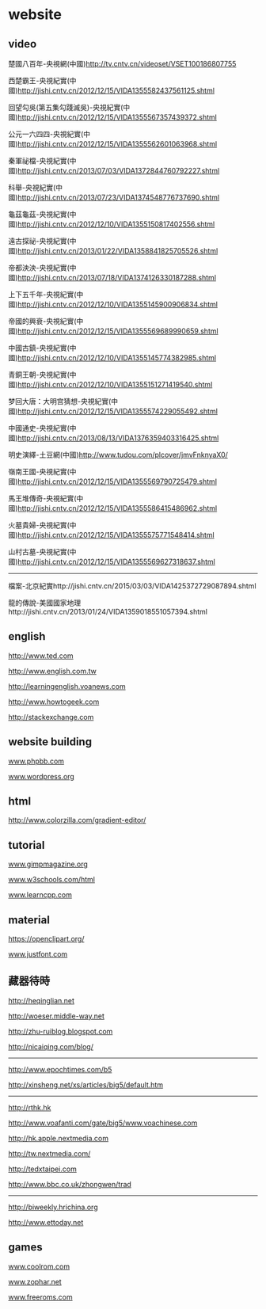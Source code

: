 website
=========

video
---
楚國八百年-央視網(中國)http://tv.cntv.cn/videoset/VSET100186807755

西楚霸王-央視紀實(中國)http://jishi.cntv.cn/2012/12/15/VIDA1355582437561125.shtml

回望勾吳(第五集勾踐滅吳)-央視紀實(中國)http://jishi.cntv.cn/2012/12/15/VIDA1355567357439372.shtml

公元一六四四-央視紀實(中國)http://jishi.cntv.cn/2012/12/15/VIDA1355562601063968.shtml

秦軍祕檔-央視紀實(中國)http://jishi.cntv.cn/2013/07/03/VIDA1372844760792227.shtml

科舉-央視紀實(中國)http://jishi.cntv.cn/2013/07/23/VIDA1374548776737690.shtml

龜茲龜茲-央視紀實(中國)http://jishi.cntv.cn/2012/12/10/VIDA1355150817402556.shtml

遠古探祕-央視紀實(中國)http://jishi.cntv.cn/2013/01/22/VIDA1358841825705526.shtml

帝都泱泱-央視紀實(中國)http://jishi.cntv.cn/2013/07/18/VIDA1374126330187288.shtml

上下五千年-央視紀實(中國)http://jishi.cntv.cn/2012/12/10/VIDA1355145900906834.shtml

帝國的興衰-央視紀實(中國)http://jishi.cntv.cn/2012/12/15/VIDA1355569689990659.shtml

中國古鎮-央視紀實(中國)http://jishi.cntv.cn/2012/12/10/VIDA1355145774382985.shtml

青銅王朝-央視紀實(中國)http://jishi.cntv.cn/2012/12/10/VIDA1355151271419540.shtml

梦回大唐：大明宫猜想-央視紀實(中國)http://jishi.cntv.cn/2012/12/15/VIDA1355574229055492.shtml

中國通史-央視紀實(中國)http://jishi.cntv.cn/2013/08/13/VIDA1376359403316425.shtml

明史演繹-土豆網(中國)http://www.tudou.com/plcover/jmvFnknyaX0/

嶺南王國-央視紀實(中國)http://jishi.cntv.cn/2012/12/15/VIDA1355569790725479.shtml

馬王堆傳奇-央視紀實(中國)http://jishi.cntv.cn/2012/12/15/VIDA1355586415486962.shtml

火墓貴婦-央視紀實(中國)http://jishi.cntv.cn/2012/12/15/VIDA1355575771548414.shtml

山村古墓-央視紀實(中國)http://jishi.cntv.cn/2012/12/15/VIDA1355569627318637.shtml

---
檔案-北京紀實http://jishi.cntv.cn/2015/03/03/VIDA1425372729087894.shtml

龍的傳說-美國國家地理http://jishi.cntv.cn/2013/01/24/VIDA1359018551057394.shtml

english
---
http://www.ted.com

http://www.english.com.tw

http://learningenglish.voanews.com

http://www.howtogeek.com

http://stackexchange.com

website building
---
www.phpbb.com

www.wordpress.org

html
---
http://www.colorzilla.com/gradient-editor/

tutorial
---
www.gimpmagazine.org

www.w3schools.com/html

www.learncpp.com

material
---
https://openclipart.org/

www.justfont.com

藏器待時
---
http://heqinglian.net

http://woeser.middle-way.net

http://zhu-ruiblog.blogspot.com

http://nicaiqing.com/blog/

---
http://www.epochtimes.com/b5

http://xinsheng.net/xs/articles/big5/default.htm

---
http://rthk.hk

http://www.voafanti.com/gate/big5/www.voachinese.com

http://hk.apple.nextmedia.com

http://tw.nextmedia.com/

http://tedxtaipei.com

http://www.bbc.co.uk/zhongwen/trad

---
http://biweekly.hrichina.org

http://www.ettoday.net

games
---
www.coolrom.com

www.zophar.net

www.freeroms.com

